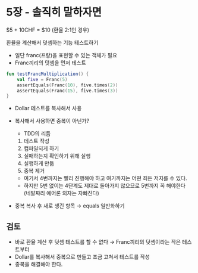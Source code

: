 # 5장 - 솔직히 말하자면

$5 + 10CHF = $10 (환율 2:1인 경우)

환율을 계산해서 덧셈하는 기능 테스트하기

- 일단 franc(프랑)을 표현할 수 있는 객체가 필요
- Franc끼리의 덧셈을 먼저 테스트

```kotlin
fun testFrancMultiplication() {
	val five = Franc(5)
	assertEquals(Franc(10), five.times(2))
	assertEquals(Franc(15), five.times(3))
}
```

- Dollar 테스트를 복사해서 사용
- 복사해서 사용하면 중복이 아닌가?
    - TDD의 리듬
    1. 테스트 작성
    2. 컴파일되게 하기
    3. 실패하는지 확인하기 위해 실행
    4. 실행하게 만듦
    5. 중복 제거
    - 여기서 4번까지는 빨리 진행해야 하고 여기까지는 어떤 죄든 저지를 수 있다.
    - 하지만 5번 없이는 4단계도 제대로 돌아가지 않으므로 5번까지 꼭 해야한다 (네발짜리 에어론 의자는 자빠진다)

- 중복 복사 후 새로 생긴 항목 → equals 일반화하기

## 검토

- 바로 환율 계산 후 덧셈 테스트를 할 수 없다 → Franc끼리의 덧셈이라는 작은 테스트부터
- Dollar를 복사해서 중복으로 만들고 조금 고쳐서 테스트를 작성
- 중복을 해결해야 한다.
